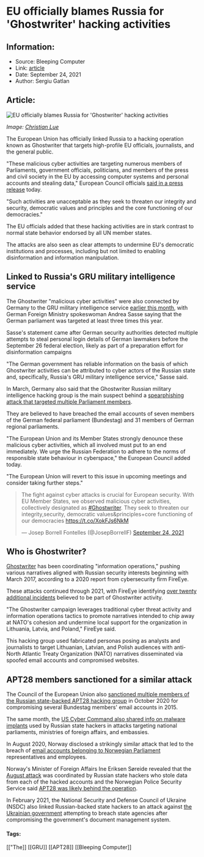 # EU officially blames Russia for 'Ghostwriter' hacking activities
### 

## Information:
+ Source: Bleeping Computer
+ Link: [article](https://www.bleepingcomputer.com/news/security/eu-officially-blames-russia-for-ghostwriter-hacking-activities/)
+ Date: September 24, 2021
+ Author: Sergiu Gatlan


## Article:
![EU officially blames Russia for 'Ghostwriter' hacking activities](https://www.bleepstatic.com/content/hl-images/2021/09/24/European_Union_EU_headpic.jpg)


*Image: [Christian Lue](https://unsplash.com/@christianlue)*


The European Union has officially linked Russia to a hacking operation known as Ghostwriter that targets high-profile EU officials, journalists, and the general public.


"These malicious cyber activities are targeting numerous members of Parliaments, government officials, politicians, and members of the press and civil society in the EU by accessing computer systems and personal accounts and stealing data," European Council officials [said in a press release](https://www.consilium.europa.eu/en/press/press-releases/2021/09/24/declaration-by-the-high-representative-on-behalf-of-the-european-union-on-respect-for-the-eu-s-democratic-processes/) today.


"Such activities are unacceptable as they seek to threaten our integrity and security, democratic values and principles and the core functioning of our democracies."


The EU officials added that these hacking activities are in stark contrast to normal state behavior endorsed by all UN member states.


The attacks are also seen as clear attempts to undermine EU's democratic institutions and processes, including but not limited to enabling disinformation and information manipulation.


Linked to Russia's GRU military intelligence service
----------------------------------------------------


The Ghostwriter "malicious cyber activities" were also connected by Germany to the GRU military intelligence service [earlier this month](https://www.dw.com/en/germany-warns-russia-over-cyberattacks-ahead-of-election/a-59101191), with German Foreign Ministry spokeswoman Andrea Sasse saying that the German parliament was targeted at least three times this year.


Sasse's statement came after German security authorities detected multiple attempts to steal personal login details of German lawmakers before the September 26 federal election, likely as part of a preparation effort for disinformation campaigns


"The German government has reliable information on the basis of which Ghostwriter activities can be attributed to cyber actors of the Russian state and, specifically, Russia's GRU military intelligence service," Sasse said.


In March, Germany also said that the Ghostwriter Russian military intelligence hacking group is the main suspect behind a [spearphishing attack that targeted multiple Parliament members](https://www.bleepingcomputer.com/news/security/german-parliament-targeted-again-by-russian-state-hackers/).


They are believed to have breached the email accounts of seven members of the German federal parliament (Bundestag) and 31 members of German regional parliaments.


"The European Union and its Member States strongly denounce these malicious cyber activities, which all involved must put to an end immediately. We urge the Russian Federation to adhere to the norms of responsible state behaviour in cyberspace," the European Council added today.


"The European Union will revert to this issue in upcoming meetings and consider taking further steps."




> 
> The fight against cyber attacks is crucial for European security. With EU Member States, we observed malicious cyber activities, collectively designated as [#Ghostwriter](https://twitter.com/hashtag/Ghostwriter?src=hash&ref_src=twsrc%5Etfw). They seek to threaten our integrity,security, democratic values&principles+core functioning of our democracies <https://t.co/XokFJs6NkM>
> 
> 
> — Josep Borrell Fontelles (@JosepBorrellF) [September 24, 2021](https://twitter.com/JosepBorrellF/status/1441382364391694337?ref_src=twsrc%5Etfw)


Who is Ghostwriter?
-------------------


[Ghostwriter](https://www.fireeye.com/blog/threat-research/2020/07/ghostwriter-influence-campaign.html) has been coordinating "information operations," pushing various narratives aligned with Russian security interests beginning with March 2017, according to a 2020 report from cybersecurity firm FireEye.


These attacks continued through 2021, with FireEye identifying [over twenty additional incidents](https://www.fireeye.com/content/dam/fireeye-www/blog/pdfs/unc1151-ghostwriter-update-report.pdf) believed to be part of Ghostwriter activity.


"The Ghostwriter campaign leverages traditional cyber threat activity and information operations tactics to promote narratives intended to chip away at NATO's cohesion and undermine local support for the organization in Lithuania, Latvia, and Poland," FireEye said.


This hacking group used fabricated personas posing as analysts and journalists to target Lithuanian, Latvian, and Polish audiences with anti-North Atlantic Treaty Organization (NATO) narratives disseminated via spoofed email accounts and compromised websites.


APT28 members sanctioned for a similar attack
---------------------------------------------


The Council of the European Union also [sanctioned multiple members of the Russian state-backed APT28 hacking group](https://www.bleepingcomputer.com/news/security/eu-sanctions-russian-hackers-over-2015-german-parliament-attack/) in October 2020 for compromising several Bundestag members' email accounts in 2015.


The same month, the [US Cyber Command also shared info on malware implants](https://www.bleepingcomputer.com/news/security/us-shares-info-on-russian-malware-used-to-target-parliaments-embassies/) used by Russian state hackers in attacks targeting national parliaments, ministries of foreign affairs, and embassies.


In August 2020, Norway disclosed a strikingly similar attack that led to the breach of [email accounts belonging to Norwegian Parliament](https://www.bleepingcomputer.com/news/security/hackers-breached-norwegian-parliament-emails-to-steal-data/) representatives and employees.


Norway's Minister of Foreign Affairs Ine Eriksen Søreide revealed that the [August attack](https://www.bleepingcomputer.com/news/security/norway-says-russian-hackers-were-behind-august-parliament-attack/) was coordinated by Russian state hackers who stole data from each of the hacked accounts and the Norwegian Police Security Service said [APT28 was likely behind the operation](https://www.bleepingcomputer.com/news/security/norway-russian-apt28-state-hackers-likely-behind-parliament-attack/).


In February 2021, the National Security and Defense Council of Ukraine (NSDC) also linked Russian-backed state hackers to an attack against [the Ukrainian government](https://www.bleepingcomputer.com/news/security/russian-hackers-linked-to-attack-targeting-ukrainian-government/) attempting to breach state agencies after compromising the government's document management system.




#### Tags:
[["The]] [[GRU]] [[APT28]] [[Bleeping Computer]]
